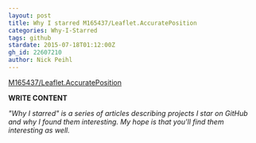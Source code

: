 ```yaml
---
layout: post
title: Why I starred M165437/Leaflet.AccuratePosition
categories: Why-I-Starred
tags: github
stardate: 2015-07-18T01:12:00Z
gh_id: 22607210
author: Nick Peihl
---
```


[M165437/Leaflet.AccuratePosition](https://github.com/M165437/Leaflet.AccuratePosition)

**WRITE CONTENT**

*"Why I starred" is a series of articles describing projects I star on GitHub and why I found them interesting. My hope is that you'll find them interesting as well.*

